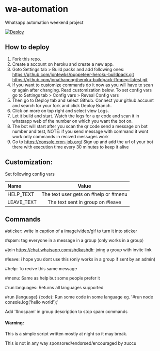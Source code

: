 # wa-automation

Whatsapp automation weekend project

[![Deploy](https://www.herokucdn.com/deploy/button.svg)](https://heroku.com/deploy?template=https://github.com/IniGisah/wa-automation)

## How to deploy

1. Fork this repo.
2. Create a account on heroku and create a new app.
3. Goto Settings tab > Build packs and add following ones:
   https://github.com/jontewks/puppeteer-heroku-buildpack.git
   https://github.com/jonathanong/heroku-buildpack-ffmpeg-latest.git
4. If you want to customize commands do it now as you will have to scan qr again after changing. Read customization below. To set config vars go to Settings tab > Config vars > Reveal Config vars
5. Then go to Deploy tab and select Github. Connect your github account and search for your fork and click Deploy Branch.
6. Click on more on top right and select view Logs.
7. Let it build and start. Watch the logs for a qr code and scan it in whatsapp web of the number on which you want the bot on.
8. The bot will start after you scan the qr code send a message on bot number and test, NOTE: if you send message with command it wont work only commands in recived messages work
9. Go to https://console.cron-job.org/ Sign up and add the url of your bot there with execution time every 30 minutes to keep it alive

## Customization:

Set following config vars

| Name       |                Value                 |
| :--------- | :----------------------------------: |
| HELP_TEXT  | The text user gets on #help or #menu |
| LEAVE_TEXT |   The text sent in group on #leave   |

## Commands

#sticker: write in caption of a image/video/gif to turn it into sticker

#spam: tag everyone in a message in a group (only works in a group)

#join https://chat.whatsapp.com/shdkashdh: joing a group with invite link

#leave: i hope you dont use this (only works in a group if sent by an admin)

#help: To recive this same message

#menu: Same as help but some people prefer it

#run languages: Returns all languages supported

#run {language}
{code}: Run some code in some language
eg.
'#run node
console.log('hello world');'

Add '#nospam' in group description to stop spam commands

#### Warning:

This is a simple script written mostly at night so it may break.

This is not in any way sponsored/endorsed/encouraged by zuccu
